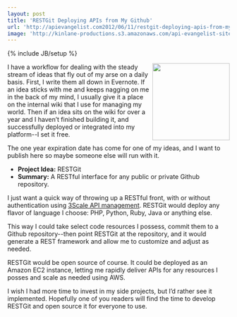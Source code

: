 ```yaml
---
layout: post
title: 'RESTGit Deploying APIs from My Github'
url: 'http://apievangelist.com2012/06/11/restgit-deploying-apis-from-my-github/'
image: 'http://kinlane-productions.s3.amazonaws.com/api-evangelist-site/blog/github-logo.png'
---
```

{% include JB/setup %}
<p>
     <img src="http://kinlane-productions.s3.amazonaws.com/github/github-logo.png"  width="175" align="right" />
</p>
<p>
     I have a workflow for dealing with the steady stream of ideas that fly out of my arse on a daily basis. First, I write them all down in Evernote. If an idea sticks with me and keeps nagging on me in the back of my mind, I usually give it a place on the internal wiki that I use for managing my world. Then if an idea sits on the wiki for over a year and I haven’t finished building it, and successfully deployed or integrated into my platform--I set it free.
</p>
<p>
     The one year expiration date has come for one of my ideas, and I want to publish here so maybe someone else will run with it.
</p>
<ul >
     <li>
          <strong>Project Idea:</strong> RESTGit
     </li>
     <li>
          <strong>Summary:</strong> A RESTful interface for any public or private Github repository.
     </li>
</ul>
<p>
     I just want a quick way of throwing up a RESTful front, with or without authentication using <a title="3Scale API management" href="http://www.3scale.net">3Scale API management</a>. RESTGit would deploy any flavor of language I choose: PHP, Python, Ruby, Java or anything else.
</p>
<p>
     This way I could take select code resources I possess, commit them to a Github repository--then point RESTGit at the repository, and it would generate a REST framework and allow me to customize and adjust as needed.
</p>
<p>
     RESTGit would be open source of course. It could be deployed as an Amazon EC2 instance, letting me rapidly deliver APIs for any resources I posses and scale as needed using AWS.
</p>
<p>
     I wish I had more time to invest in my side projects, but I’d rather see it implemented. Hopefully one of you readers will find the time to develop RESTGit and open source it for everyone to use.
</p>
